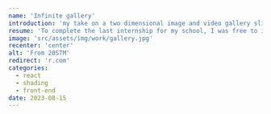 ```yaml
---
name: 'Infinite gallery'
introduction: 'my take on a two dimensional image and video gallery slider'
resume: 'To complete the last internship for my school, I was free to imagine how the splashscreen of the company I was in could look like. This is the result, made with react and pixi.js for custom shading.'
image: 'src/assets/img/work/gallery.jpg'
recenter: 'center'
alt: 'From 20STM'
redirect: 'r.com'
categories:
  - react
  - shading
  - front-end
date: 2023-08-15
---
```


